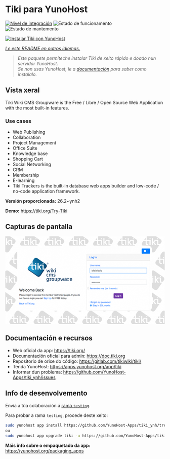 <!--
NOTA: Este README foi creado automáticamente por <https://github.com/YunoHost/apps/tree/master/tools/readme_generator>
NON debe editarse manualmente.
-->

# Tiki para YunoHost

[![Nivel de integración](https://dash.yunohost.org/integration/tiki.svg)](https://ci-apps.yunohost.org/ci/apps/tiki/) ![Estado de funcionamento](https://ci-apps.yunohost.org/ci/badges/tiki.status.svg) ![Estado de mantemento](https://ci-apps.yunohost.org/ci/badges/tiki.maintain.svg)

[![Instalar Tiki con YunoHost](https://install-app.yunohost.org/install-with-yunohost.svg)](https://install-app.yunohost.org/?app=tiki)

*[Le este README en outros idiomas.](./ALL_README.md)*

> *Este paquete permíteche instalar Tiki de xeito rápido e doado nun servidor YunoHost.*  
> *Se non usas YunoHost, le a [documentación](https://yunohost.org/install) para saber como instalalo.*

## Vista xeral

Tiki Wiki CMS Groupware is the Free / Libre / Open Source Web Application with the most built-in features.

### Use cases

- Web Publishing
- Collaboration
- Project Management
- Office Suite
- Knowledge base
- Shopping Cart
- Social Networking
- CRM
- Membership
- E-learning
- Tiki Trackers is the built-in database web apps builder and low-code / no-code application framework.


**Versión proporcionada:** 26.2~ynh2

**Demo:** <https://tiki.org/Try-Tiki>

## Capturas de pantalla

![Captura de pantalla de Tiki](./doc/screenshots/Screenshot.png)

## Documentación e recursos

- Web oficial da app: <https://tiki.org/>
- Documentación oficial para admin: <https://doc.tiki.org>
- Repositorio de orixe do código: <https://gitlab.com/tikiwiki/tiki/>
- Tenda YunoHost: <https://apps.yunohost.org/app/tiki>
- Informar dun problema: <https://github.com/YunoHost-Apps/tiki_ynh/issues>

## Info de desenvolvemento

Envía a túa colaboración á [rama `testing`](https://github.com/YunoHost-Apps/tiki_ynh/tree/testing).

Para probar a rama `testing`, procede deste xeito:

```bash
sudo yunohost app install https://github.com/YunoHost-Apps/tiki_ynh/tree/testing --debug
ou
sudo yunohost app upgrade tiki -u https://github.com/YunoHost-Apps/tiki_ynh/tree/testing --debug
```

**Máis info sobre o empaquetado da app:** <https://yunohost.org/packaging_apps>
